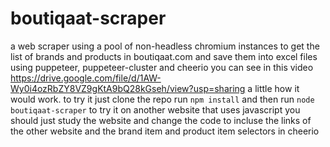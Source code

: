 # boutiqaat-scraper
a web scraper using a pool of non-headless chromium instances to get the list of brands and products in boutiqaat.com and save them into excel files using puppeteer, puppeteer-cluster and cheerio
you can see in this video https://drive.google.com/file/d/1AW-Wy0i4ozRbZY8VZ9gKtA9bQ28kGseh/view?usp=sharing  a little how it would work.
to try it just clone the repo run `npm install` and then run `node boutiqaat-scraper`
to try it on another website that uses javascript you should just study the website and change the code to incluse the links of the other website and the brand item and product item selectors in cheerio
